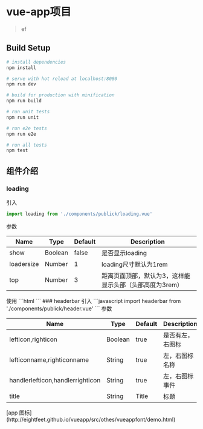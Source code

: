 # vue-app项目
> ef

## Build Setup

```bash
# install dependencies
npm install

# serve with hot reload at localhost:8080
npm run dev

# build for production with minification
npm run build

# run unit tests
npm run unit

# run e2e tests
npm run e2e

# run all tests
npm test
```

## 组件介绍
### loading
引入

```javascript
import loading from './components/publick/loading.vue'
```

参数

<table>   
  <thead>
    <tr>
      <th>Name</th>
      <th>Type</th>
      <th>Default</th>
      <th>Description</th>
    </tr>   
  </thead>   
  <tbody>
    <tr>
      <td>show</td>
      <td>Boolean</td>
      <td>false</td>
      <td>是否显示loading
      </td>
    </tr>
    <tr>
      <td>loadersize</td>
      <td>Number</td>
      <td>1</td>
      <td>loading尺寸默认为1rem
      </td>
    </tr>
    <tr>
      <td>top</td>
      <td>Number</td>
      <td>3</td>
      <td>距离页面顶部，默认为3，这样能显示头部（头部高度为3rem）
      </td>
    </tr>
  </tbody>
</table>
  使用
```html
<loading
  :show="authenticating"
  :loadersize="loadersize"
  :top="loadertop">
</loading>
```
### headerbar
引入
```javascript
import headerbar from './components/publick/header.vue'
```
参数
<table>   
  <thead>
    <tr>
      <th>Name</th>
      <th>Type</th>
      <th>Default</th>
      <th>Description</th>
    </tr>   
  </thead>   
  <tbody>
    <tr>
      <td>lefticon,righticon</td>
      <td>Boolean</td>
      <td>true</td>
      <td>是否有左，右图标</td>
    </tr>
    <tr>
      <td>lefticonname,righticonname</td>
      <td>String</td>
      <td>true</td>
      <td>左，右图标名称</td>
    </tr>
    <tr>
      <td>handlerlefticon,handlerrighticon</td>
      <td>String</td>
      <td>true</td>
      <td>左，右图标事件</td>
    </tr>
    <tr>
      <td>title</td>
      <td>String</td>
      <td>Title</td>
      <td>标题</td>
    </tr>
  </tbody>
</table>
[app 图标](http://eightfeet.github.io/vueapp/src/othes/vueappfont/demo.html)
